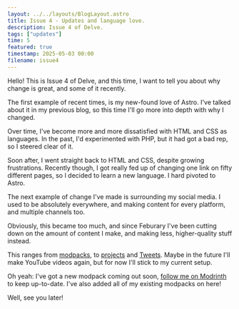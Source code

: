 ```yaml
---
layout: ../../layouts/BlogLayout.astro
title: Issue 4 - Updates and language love.
description: Issue 4 of Delve.
tags: ["updates"]
time: 5
featured: true
timestamp: 2025-05-03 00:00
filename: issue4
---
```


Hello! This is Issue 4 of Delve, and this time, I want to tell you about why change is great, and some of it recently.

The first example of recent times, is my new-found love of Astro. I've talked about it in my previous blog, so this time I'll go more into depth with why I changed.

Over time, I've become more and more dissatisfied with HTML and CSS as languages. In the past, I'd experimented with PHP, but it had got a bad rep, so I steered clear of it.

Soon after, I went straight back to HTML and CSS, despite growing frustrations. Recently though, I got really fed up of changing one link on fifty different pages, so I decided to learn a new language. I hard pivoted to Astro.

The next example of change I've made is surrounding my social media. I used to be absolutely everywhere, and making content for every platform, and multiple channels too.

Obviously, this became too much, and since Feburary I've been cutting down on the amount of content I make, and making less, higher-quality stuff instead.

This ranges from [modpacks](https://modrinth.com/user/stovonson), to [projects](https://stovonson.in/projects/) and [Tweets](https://x.com/stovonsonX). Maybe in the future I'll make YouTube videos again, but for now I'll stick to my current setup.

Oh yeah: I've got a new modpack coming out soon, [follow me on Modrinth](https://modrinth.com/user/stovonson) to keep up-to-date. I've also added all of my existing modpacks on here!

Well, see you later!